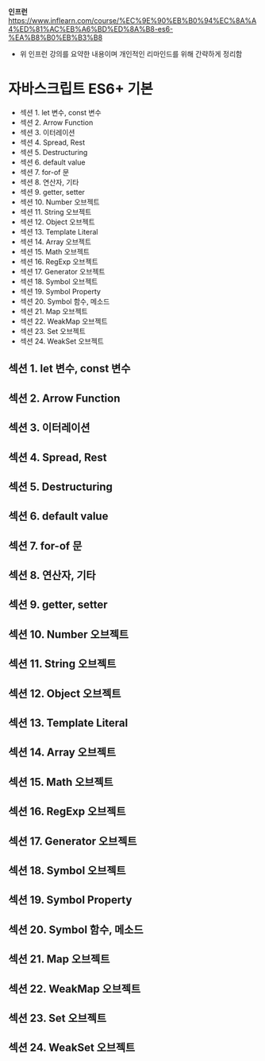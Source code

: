 
**인프런** <https://www.inflearn.com/course/%EC%9E%90%EB%B0%94%EC%8A%A4%ED%81%AC%EB%A6%BD%ED%8A%B8-es6-%EA%B8%B0%EB%B3%B8>
- 위 인프런 강의를 요약한 내용이며 개인적인 리마인드를 위해 간략하게 정리함

# 자바스크립트 ES6+ 기본
- 섹션 1. let 변수, const 변수
- 섹션 2. Arrow Function
- 섹션 3. 이터레이션
- 섹션 4. Spread, Rest
- 섹션 5. Destructuring
- 섹션 6. default value
- 섹션 7. for-of 문
- 섹션 8. 연산자, 기타
- 섹션 9. getter, setter
- 섹션 10. Number 오브젝트
- 섹션 11. String 오브젝트
- 섹션 12. Object 오브젝트
- 섹션 13. Template Literal
- 섹션 14. Array 오브젝트
- 섹션 15. Math 오브젝트
- 섹션 16. RegExp 오브젝트
- 섹션 17. Generator 오브젝트
- 섹션 18. Symbol 오브젝트
- 섹션 19. Symbol Property
- 섹션 20. Symbol 함수, 메소드
- 섹션 21. Map 오브젝트
- 섹션 22. WeakMap 오브젝트
- 섹션 23. Set 오브젝트
- 섹션 24. WeakSet 오브젝트

## 섹션 1. let 변수, const 변수
## 섹션 2. Arrow Function
## 섹션 3. 이터레이션
## 섹션 4. Spread, Rest
## 섹션 5. Destructuring
## 섹션 6. default value
## 섹션 7. for-of 문
## 섹션 8. 연산자, 기타
## 섹션 9. getter, setter
## 섹션 10. Number 오브젝트
## 섹션 11. String 오브젝트
## 섹션 12. Object 오브젝트
## 섹션 13. Template Literal
## 섹션 14. Array 오브젝트
## 섹션 15. Math 오브젝트
## 섹션 16. RegExp 오브젝트
## 섹션 17. Generator 오브젝트
## 섹션 18. Symbol 오브젝트
## 섹션 19. Symbol Property
## 섹션 20. Symbol 함수, 메소드
## 섹션 21. Map 오브젝트
## 섹션 22. WeakMap 오브젝트
## 섹션 23. Set 오브젝트
## 섹션 24. WeakSet 오브젝트
